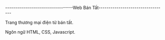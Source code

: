 ----------------------------------Web Bán Tất----------------------------------

Trang thương mại điện tử bán tất.

Ngôn ngữ HTML, CSS, Javascript.
